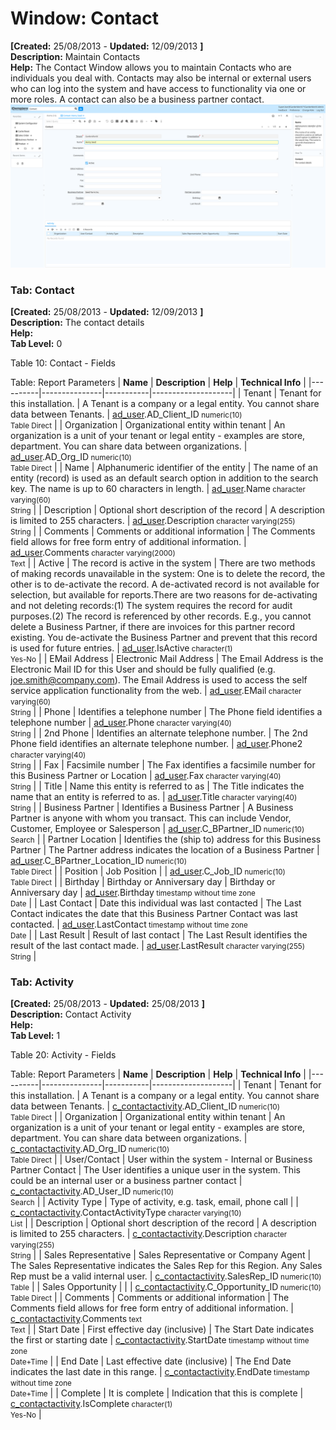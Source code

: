 # Window: Contact

**[Created:** 25/08/2013 - **Updated:** 12/09/2013 **]**  
**Description:** Maintain Contacts  
**Help:** The Contact Window allows you to maintain Contacts who are individuals you deal with.  Contacts may also be internal or external users who can log into the system and have access to functionality via one or more roles.  A contact can also be a business partner contact.  
![](/img/docs/manual/Contact-Window_iDempiere_v12.0.0.png)

### Tab: Contact

**[Created:** 25/08/2013 - **Updated:** 12/09/2013 **]**   
**Description:** The contact details  
**Help:**   
**Tab Level:** 0

Table 10: Contact - Fields 

Table: Report Parameters
| **Name** | **Description** | **Help** | **Technical Info** |
|----------|---------------|-----------|--------------------|
| Tenant | Tenant for this installation. | A Tenant is a company or a legal entity. You cannot share data between Tenants. | [ad_user](https://idempiere-schemaspy.muriloht.com/adempiere/tables/ad_user.html).AD_Client_ID<small> numeric(10) <br/> Table Direct</small> | 
| Organization | Organizational entity within tenant | An organization is a unit of your tenant or legal entity - examples are store, department. You can share data between organizations. | [ad_user](https://idempiere-schemaspy.muriloht.com/adempiere/tables/ad_user.html).AD_Org_ID<small> numeric(10) <br/> Table Direct</small> | 
| Name | Alphanumeric identifier of the entity | The name of an entity (record) is used as an default search option in addition to the search key. The name is up to 60 characters in length. | [ad_user](https://idempiere-schemaspy.muriloht.com/adempiere/tables/ad_user.html).Name<small> character varying(60) <br/> String</small> | 
| Description | Optional short description of the record | A description is limited to 255 characters. | [ad_user](https://idempiere-schemaspy.muriloht.com/adempiere/tables/ad_user.html).Description<small> character varying(255) <br/> String</small> | 
| Comments | Comments or additional information | The Comments field allows for free form entry of additional information. | [ad_user](https://idempiere-schemaspy.muriloht.com/adempiere/tables/ad_user.html).Comments<small> character varying(2000) <br/> Text</small> | 
| Active | The record is active in the system | There are two methods of making records unavailable in the system: One is to delete the record, the other is to de-activate the record. A de-activated record is not available for selection, but available for reports.There are two reasons for de-activating and not deleting records:(1) The system requires the record for audit purposes.(2) The record is referenced by other records. E.g., you cannot delete a Business Partner, if there are invoices for this partner record existing. You de-activate the Business Partner and prevent that this record is used for future entries. | [ad_user](https://idempiere-schemaspy.muriloht.com/adempiere/tables/ad_user.html).IsActive<small> character(1) <br/> Yes-No</small> | 
| EMail Address | Electronic Mail Address | The Email Address is the Electronic Mail ID for this User and should be fully qualified (e.g. joe.smith@company.com). The Email Address is used to access the self service application functionality from the web. | [ad_user](https://idempiere-schemaspy.muriloht.com/adempiere/tables/ad_user.html).EMail<small> character varying(60) <br/> String</small> | 
| Phone | Identifies a telephone number | The Phone field identifies a telephone number | [ad_user](https://idempiere-schemaspy.muriloht.com/adempiere/tables/ad_user.html).Phone<small> character varying(40) <br/> String</small> | 
| 2nd Phone | Identifies an alternate telephone number. | The 2nd Phone field identifies an alternate telephone number. | [ad_user](https://idempiere-schemaspy.muriloht.com/adempiere/tables/ad_user.html).Phone2<small> character varying(40) <br/> String</small> | 
| Fax | Facsimile number | The Fax identifies a facsimile number for this Business Partner or  Location | [ad_user](https://idempiere-schemaspy.muriloht.com/adempiere/tables/ad_user.html).Fax<small> character varying(40) <br/> String</small> | 
| Title | Name this entity is referred to as | The Title indicates the name that an entity is referred to as. | [ad_user](https://idempiere-schemaspy.muriloht.com/adempiere/tables/ad_user.html).Title<small> character varying(40) <br/> String</small> | 
| Business Partner | Identifies a Business Partner | A Business Partner is anyone with whom you transact.  This can include Vendor, Customer, Employee or Salesperson | [ad_user](https://idempiere-schemaspy.muriloht.com/adempiere/tables/ad_user.html).C_BPartner_ID<small> numeric(10) <br/> Search</small> | 
| Partner Location | Identifies the (ship to) address for this Business Partner | The Partner address indicates the location of a Business Partner | [ad_user](https://idempiere-schemaspy.muriloht.com/adempiere/tables/ad_user.html).C_BPartner_Location_ID<small> numeric(10) <br/> Table Direct</small> | 
| Position | Job Position |  | [ad_user](https://idempiere-schemaspy.muriloht.com/adempiere/tables/ad_user.html).C_Job_ID<small> numeric(10) <br/> Table Direct</small> | 
| Birthday | Birthday or Anniversary day | Birthday or Anniversary day | [ad_user](https://idempiere-schemaspy.muriloht.com/adempiere/tables/ad_user.html).Birthday<small> timestamp without time zone <br/> Date</small> | 
| Last Contact | Date this individual was last contacted | The Last Contact indicates the date that this Business Partner Contact was last contacted. | [ad_user](https://idempiere-schemaspy.muriloht.com/adempiere/tables/ad_user.html).LastContact<small> timestamp without time zone <br/> Date</small> | 
| Last Result | Result of last contact | The Last Result identifies the result of the last contact made. | [ad_user](https://idempiere-schemaspy.muriloht.com/adempiere/tables/ad_user.html).LastResult<small> character varying(255) <br/> String</small> | 


### Tab: Activity

**[Created:** 25/08/2013 - **Updated:** 25/08/2013 **]**   
**Description:** Contact Activity  
**Help:**   
**Tab Level:** 1

Table 20: Activity - Fields 

Table: Report Parameters
| **Name** | **Description** | **Help** | **Technical Info** |
|----------|---------------|-----------|--------------------|
| Tenant | Tenant for this installation. | A Tenant is a company or a legal entity. You cannot share data between Tenants. | [c_contactactivity](https://idempiere-schemaspy.muriloht.com/adempiere/tables/c_contactactivity.html).AD_Client_ID<small> numeric(10) <br/> Table Direct</small> | 
| Organization | Organizational entity within tenant | An organization is a unit of your tenant or legal entity - examples are store, department. You can share data between organizations. | [c_contactactivity](https://idempiere-schemaspy.muriloht.com/adempiere/tables/c_contactactivity.html).AD_Org_ID<small> numeric(10) <br/> Table Direct</small> | 
| User/Contact | User within the system - Internal or Business Partner Contact | The User identifies a unique user in the system. This could be an internal user or a business partner contact | [c_contactactivity](https://idempiere-schemaspy.muriloht.com/adempiere/tables/c_contactactivity.html).AD_User_ID<small> numeric(10) <br/> Search</small> | 
| Activity Type | Type of activity, e.g. task, email, phone call |  | [c_contactactivity](https://idempiere-schemaspy.muriloht.com/adempiere/tables/c_contactactivity.html).ContactActivityType<small> character varying(10) <br/> List</small> | 
| Description | Optional short description of the record | A description is limited to 255 characters. | [c_contactactivity](https://idempiere-schemaspy.muriloht.com/adempiere/tables/c_contactactivity.html).Description<small> character varying(255) <br/> String</small> | 
| Sales Representative | Sales Representative or Company Agent | The Sales Representative indicates the Sales Rep for this Region.  Any Sales Rep must be a valid internal user. | [c_contactactivity](https://idempiere-schemaspy.muriloht.com/adempiere/tables/c_contactactivity.html).SalesRep_ID<small> numeric(10) <br/> Table</small> | 
| Sales Opportunity |  |  | [c_contactactivity](https://idempiere-schemaspy.muriloht.com/adempiere/tables/c_contactactivity.html).C_Opportunity_ID<small> numeric(10) <br/> Table Direct</small> | 
| Comments | Comments or additional information | The Comments field allows for free form entry of additional information. | [c_contactactivity](https://idempiere-schemaspy.muriloht.com/adempiere/tables/c_contactactivity.html).Comments<small> text <br/> Text</small> | 
| Start Date | First effective day (inclusive) | The Start Date indicates the first or starting date | [c_contactactivity](https://idempiere-schemaspy.muriloht.com/adempiere/tables/c_contactactivity.html).StartDate<small> timestamp without time zone <br/> Date+Time</small> | 
| End Date | Last effective date (inclusive) | The End Date indicates the last date in this range. | [c_contactactivity](https://idempiere-schemaspy.muriloht.com/adempiere/tables/c_contactactivity.html).EndDate<small> timestamp without time zone <br/> Date+Time</small> | 
| Complete | It is complete | Indication that this is complete | [c_contactactivity](https://idempiere-schemaspy.muriloht.com/adempiere/tables/c_contactactivity.html).IsComplete<small> character(1) <br/> Yes-No</small> | 


